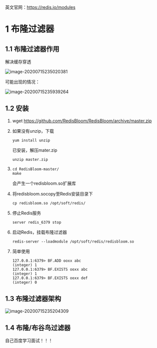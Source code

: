 英文官网：https://redis.io/modules

# 1 布隆过滤器

## 1.1 布隆过滤器作用 

解决缓存穿透

![image-20200715235020381](https://yeyangshu-picgo.oss-cn-shanghai.aliyuncs.com/img/image-20200715235020381.png)

可能出现的情况：

![image-20200715235939264](https://yeyangshu-picgo.oss-cn-shanghai.aliyuncs.com/img/image-20200715235939264.png)

## 1.2 安装

1. wget https://github.com/RedisBloom/RedisBloom/archive/master.zip

2. 如果没有unzip，下载

   ```
   yum install unzip
   ```

   已安装，解压mater.zip

   ```
   unzip master.zip
   ```

3. ```
   cd RedisBloom-master/
   make
   ```

   会产生一个redisbloom.so扩展库

4. 将redisbloom.socopy至Redis安装目录下

   ```
   cp redisbloom.so /opt/soft/redis/
   ```

5. 停止Redis服务

   ```
   server redis_6379 stop
   ```

6. 启动Redis，挂载布隆过滤器

   ```
   redis-server --loadmodule /opt/soft/redis/redisbloom.so
   ```

7. 简单使用

   ```
   127.0.0.1:6379> BF.ADD ooxx abc
   (integer) 1
   127.0.0.1:6379> BF.EXISTS ooxx abc
   (integer) 1
   127.0.0.1:6379> BF.EXISTS ooxx def
   (integer) 0
   ```

   

## 1.3 布隆过滤器架构

![image-20200715235204309](https://yeyangshu-picgo.oss-cn-shanghai.aliyuncs.com/img/image-20200715235204309.png)

## 1.4 布隆/布谷鸟过滤器

自己百度学习面试！！！
